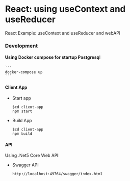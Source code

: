 # React: using useContext and useReducer
React Example: useContext and useReducer and webAPI

### Development

#### Using Docker compose for startup Postgresql
    ```
    docker-compose up
    ```


#### Client App
+ Start app
    ```
    $cd client-app
    npm start
    ```

+ Build App
    ```
    $cd client-app
    npm build
    ```

#### API
Using .Net5 Core Web API

+ Swagger API
    ```
    http://localhost:49764/swagger/index.html
    ```
